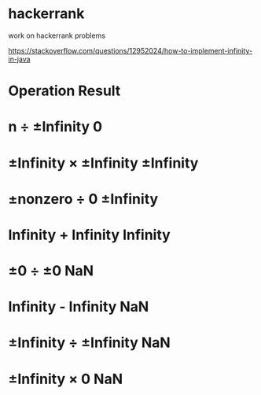 # hackerrank
work on hackerrank problems

https://stackoverflow.com/questions/12952024/how-to-implement-infinity-in-java

# Operation                 Result
# n ÷ ±Infinity             0
# ±Infinity × ±Infinity     ±Infinity
# ±nonzero  ÷ 0             ±Infinity
# Infinity  + Infinity      Infinity
#      ±0 ÷ ±0              NaN
# Infinity - Infinity       NaN
# ±Infinity ÷ ±Infinity     NaN
# ±Infinity × 0             NaN
